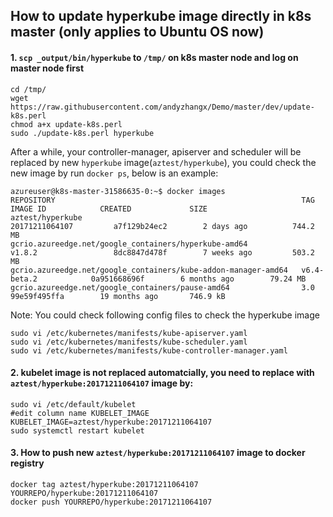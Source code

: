 ## How to update hyperkube image directly in k8s master (only applies to Ubuntu OS now)

#### 1. `scp _output/bin/hyperkube` to `/tmp/` on k8s master node and log on master node first
```
cd /tmp/
wget https://raw.githubusercontent.com/andyzhangx/Demo/master/dev/update-k8s.perl
chmod a+x update-k8s.perl
sudo ./update-k8s.perl hyperkube
```
After a while, your controller-manager, apiserver and scheduler will be replaced by new `hyperkube` image(`aztest/hyperkube`), you could check the new image by run `docker ps`, below is an example:
```
azureuser@k8s-master-31586635-0:~$ docker images
REPOSITORY                                                       TAG                    IMAGE ID            CREATED             SIZE
aztest/hyperkube                                                 20171211064107         a7f129b24ec2        2 days ago          744.2 MB
gcrio.azureedge.net/google_containers/hyperkube-amd64            v1.8.2                 8dc8847d478f        7 weeks ago         503.2 MB
gcrio.azureedge.net/google_containers/kube-addon-manager-amd64   v6.4-beta.2            0a951668696f        6 months ago        79.24 MB
gcrio.azureedge.net/google_containers/pause-amd64                3.0                    99e59f495ffa        19 months ago       746.9 kB
```

Note:
You could check following config files to check the hyperkube image 
```
sudo vi /etc/kubernetes/manifests/kube-apiserver.yaml
sudo vi /etc/kubernetes/manifests/kube-scheduler.yaml
sudo vi /etc/kubernetes/manifests/kube-controller-manager.yaml
```

#### 2. kubelet image is not replaced automatcially, you need to replace with `aztest/hyperkube:20171211064107` image by:
```
sudo vi /etc/default/kubelet
#edit column name KUBELET_IMAGE
KUBELET_IMAGE=aztest/hyperkube:20171211064107
sudo systemctl restart kubelet
```

#### 3. How to push new `aztest/hyperkube:20171211064107` image to docker registry
```
docker tag aztest/hyperkube:20171211064107 YOURREPO/hyperkube:20171211064107
docker push YOURREPO/hyperkube:20171211064107
```

